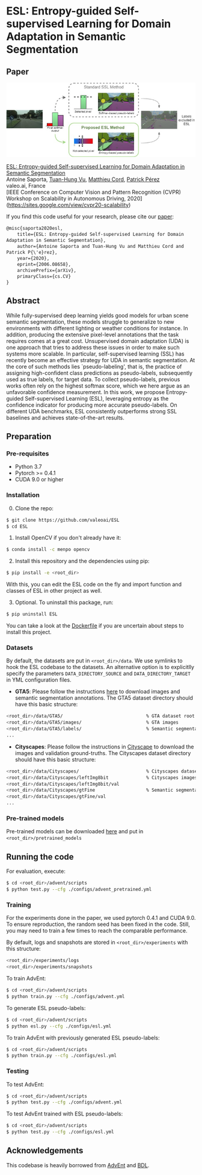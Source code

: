 # ESL: Entropy-guided Self-supervised Learning for Domain Adaptation in Semantic Segmentation

## Paper
![](./teaser.jpg)

[ESL: Entropy-guided Self-supervised Learning for Domain Adaptation in Semantic Segmentation](https://arxiv.org/abs/2006.08658)  
 Antoine Saporta, [Tuan-Hung Vu](https://tuanhungvu.github.io/), [Matthieu Cord](http://webia.lip6.fr/~cord/), [Patrick Pérez](https://ptrckprz.github.io/)  
 valeo.ai, France  
 [IEEE Conference on Computer Vision and Pattern Recognition (CVPR) Workshop on Scalability in Autonomous Driving, 2020] (https://sites.google.com/view/cvpr20-scalability)

If you find this code useful for your research, please cite our [paper](https://arxiv.org/abs/2006.08658):

```
@misc{saporta2020esl,
    title={ESL: Entropy-guided Self-supervised Learning for Domain Adaptation in Semantic Segmentation},
    author={Antoine Saporta and Tuan-Hung Vu and Matthieu Cord and Patrick P{\'e}rez},
    year={2020},
    eprint={2006.08658},
    archivePrefix={arXiv},
    primaryClass={cs.CV}
}
```

## Abstract
While fully-supervised deep learning yields good models for urban scene semantic segmentation, these models struggle to generalize to new environments with different lighting or weather conditions for instance. In addition, producing the extensive pixel-level annotations that the task requires comes at a great cost. Unsupervised domain adaptation (UDA) is one approach that tries to address these issues in order to make such systems more scalable. In particular, self-supervised learning (SSL) has recently become an effective strategy for UDA in semantic segmentation. At the core of such methods lies `pseudo-labeling', that is, the practice of assigning high-confident class predictions as pseudo-labels, subsequently used as true labels, for target data. To collect pseudo-labels, previous works often rely on the highest softmax score, which we here argue as an unfavorable confidence measurement. In this work, we propose Entropy-guided Self-supervised Learning (ESL), leveraging entropy as the confidence indicator for producing more accurate pseudo-labels. On different UDA benchmarks, ESL consistently outperforms strong SSL baselines and achieves state-of-the-art results.

## Preparation

### Pre-requisites
* Python 3.7
* Pytorch >= 0.4.1
* CUDA 9.0 or higher

### Installation
0. Clone the repo:
```bash
$ git clone https://github.com/valeoai/ESL
$ cd ESL
```

1. Install OpenCV if you don't already have it:

```bash
$ conda install -c menpo opencv
```

2. Install this repository and the dependencies using pip:
```bash
$ pip install -e <root_dir>
```

With this, you can edit the ESL code on the fly and import function 
and classes of ESL in other project as well.

3. Optional. To uninstall this package, run:
```bash
$ pip uninstall ESL
```

You can take a look at the [Dockerfile](./Dockerfile) if you are uncertain about steps to install this project.

### Datasets
By default, the datasets are put in ```<root_dir>/data```. We use symlinks to hook the ESL codebase to the datasets. An alternative option is to explicitlly specify the parameters ```DATA_DIRECTORY_SOURCE``` and ```DATA_DIRECTORY_TARGET``` in YML configuration files.

* **GTA5**: Please follow the instructions [here](https://download.visinf.tu-darmstadt.de/data/from_games/) to download images and semantic segmentation annotations. The GTA5 dataset directory should have this basic structure:
```bash
<root_dir>/data/GTA5/                               % GTA dataset root
<root_dir>/data/GTA5/images/                        % GTA images
<root_dir>/data/GTA5/labels/                        % Semantic segmentation labels
...
```

* **Cityscapes**: Please follow the instructions in [Cityscape](https://www.cityscapes-dataset.com/) to download the images and validation ground-truths. The Cityscapes dataset directory should have this basic structure:
```bash
<root_dir>/data/Cityscapes/                         % Cityscapes dataset root
<root_dir>/data/Cityscapes/leftImg8bit              % Cityscapes images
<root_dir>/data/Cityscapes/leftImg8bit/val
<root_dir>/data/Cityscapes/gtFine                   % Semantic segmentation labels
<root_dir>/data/Cityscapes/gtFine/val
...
```

### Pre-trained models
Pre-trained models can be downloaded [here](https://github.com/valeoai/ADVENT/releases) and put in ```<root_dir>/pretrained_models```

## Running the code
For evaluation, execute:
```bash
$ cd <root_dir>/advent/scripts
$ python test.py --cfg ./configs/advent_pretrained.yml
```

### Training
For the experiments done in the paper, we used pytorch 0.4.1 and CUDA 9.0. To ensure reproduction, the random seed has been fixed in the code. Still, you may need to train a few times to reach the comparable performance.

By default, logs and snapshots are stored in ```<root_dir>/experiments``` with this structure:
```bash
<root_dir>/experiments/logs
<root_dir>/experiments/snapshots
```

To train AdvEnt:
```bash
$ cd <root_dir>/advent/scripts
$ python train.py --cfg ./configs/advent.yml
```
To generate ESL pseudo-labels:
```bash
$ cd <root_dir>/advent/scripts
$ python esl.py --cfg ./configs/esl.yml
```

To train AdvEnt with previously generated ESL pseudo-labels:
```bash
$ cd <root_dir>/advent/scripts
$ python train.py --cfg ./configs/esl.yml
```

### Testing
To test AdvEnt:
```bash
$ cd <root_dir>/advent/scripts
$ python test.py --cfg ./configs/advent.yml
```

To test AdvEnt trained with ESL pseudo-labels:
```bash
$ cd <root_dir>/advent/scripts
$ python test.py --cfg ./configs/esl.yml
```

## Acknowledgements
This codebase is heavily borrowed from [AdvEnt](https://github.com/valeoai/ADVENT) and [BDL](https://github.com/liyunsheng13/BDL).